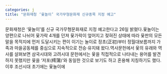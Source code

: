 ```yaml
---
categories: j
title: "문화재청 ‘윷놀이’ 국가무형문화재 신규종목 지정 예고"
---
```

문화재청은 ‘윷놀이’를 신규 국가무형문화재로 지정 예고한다고 26일 밝혔다.윷놀이는 양편으로 나뉘어 윷가락 4개를 던져 윷가락이 엎어지고 젖혀진 상태에 따라 윷판의 모든 말을 목적지에 먼저 도달시키는 편이 이기는 놀이로 정초(正初)부터 정월대보름까지 가족과 마을공동체를 중심으로 지속적으로 전승·유지돼 왔다.역사문헌에서 윷의 유래와 역사를 살펴보면 삼국시대와 고려시대 문헌에서는 윷을 직접적으로 나타내는 용어를 발견하지 못했지만 윷을 ‘저포(樗蒲)’와 동일한 것으로 보기도 하고 혼용해 지칭하기도 했다. 이후 조선시대 초기에는 윷놀이에